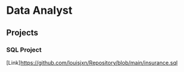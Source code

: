 # Data Analyst


## Projects
### SQL Project
[Link]https://github.com/louisjxn/Repository/blob/main/insurance.sql


